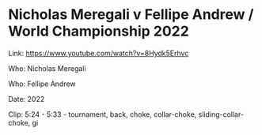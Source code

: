 # Nicholas Meregali v Fellipe Andrew / World Championship 2022

Link: https://www.youtube.com/watch?v=8Hydk5Erhvc

Who: Nicholas Meregali

Who: Fellipe Andrew

Date: 2022

Clip: 5:24 - 5:33 - tournament, back, choke, collar-choke, sliding-collar-choke, gi
